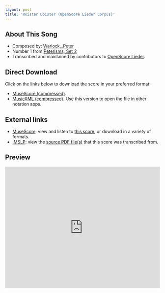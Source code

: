 ```yaml
---
layout: post
title: 'Roister Doister (OpenScore Lieder Corpus)'
---
```


## About This Song

- Composed by: [Warlock,_Peter](https://fourscoreandmore.org/openscore/lieder/Warlock,_Peter)
- Number 1 from [Peterisms, Set 2](https://fourscoreandmore.org/openscore/lieder/Warlock,_Peter/Peterisms,_Set_2)
- Transcribed and maintained by contributors to [OpenScore Lieder].

[OpenScore Lieder]: https://musescore.com/openscore-lieder-corpus

## Direct Download

Click on the links below to download the score in your preferred format:
- [MuseScore (compressed)](https://github.com/openscore/lieder/blob/main/scores/Warlock,_Peter/Peterisms,_Set_2/1_Roister_Doister/lc6447758.mscz?raw=true).
- [MusicXML (compressed)](https://github.com/openscore/lieder/blob/main/scores/Warlock,_Peter/Peterisms,_Set_2/1_Roister_Doister/lc6447758.mxl?raw=true). Use this version to open the file in other notation apps.

## External links

- [MuseScore]: view and listen to [this score][MuseScore], or download in a variety of formats.
- [IMSLP]: view the [source PDF file(s)][IMSLP] that this score was transcribed from.

[MuseScore]: https://musescore.com/score/6447758
[IMSLP]: https://imslp.org/wiki/Special:ReverseLookup/476181

## Preview

<iframe width="100%" height="394" src="https://musescore.com/openscore-lieder-corpus/scores/6447758/embed" frameborder="0" allowfullscreen allow="autoplay; fullscreen"></iframe>
